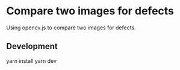 # Compare two images for defects

Using opencv.js to compare two images for defects.

## Development

   yarn install
   yarn dev

